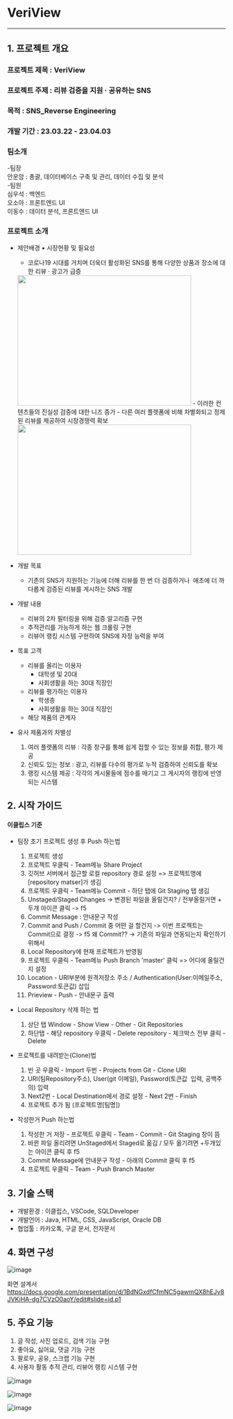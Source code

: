# VeriView
---

## 1. 프로젝트 개요 <br/>
### 프로젝트 제목 : VeriView <br/>
### 프로젝트 주제 : 리뷰 검증을 지원 · 공유하는 SNS <br/>
### 목적 : SNS_Reverse Engineering <br/>
### 개발 기간 : 23.03.22 - 23.04.03 <br/>
### 팀소개
  -팀장<br/>
    안운암 : 총괄, 데이터베이스 구축 및 관리, 데이터 수집 및 분석<br/>
  -팀원<br/>
    심우석 : 백엔드<br/>
    오소아 : 프론트엔드 UI<br/>
    이동수 : 데이터 분석, 프론트엔드 UI<br/>
### 프로젝트 소개

- 제안배경
  ▪ 시장현황 및 필요성
    - 코로나19 시대를 거치며 더욱더 활성화된 SNS를 통해 다양한 상품과 장소에 대한 리뷰 · 광고가 급증
    <img src="https://user-images.githubusercontent.com/93226595/230027824-a17109c0-1399-428a-9e87-366e24e62403.png" width="400" height="300">
    - 이러한 컨텐츠들의 진실성 검증에 대한 니즈 증가
    - 다른 여러 플렛폼에 비해 차별화되고 정제된 리뷰를 제공하여 시장경쟁력 확보	
    <img  src="https://user-images.githubusercontent.com/93226595/230028120-af5b802a-23ab-407e-a470-9585c145df5c.png)" width="400" height="300">

  
- 개발 목표
	- 기존의 SNS가 지원하는 기능에 더해 리뷰를 한 번 더 검증하거나  애초에 더 까다롭게 검증된 리뷰를 게시하는 SNS 개발
	 
- 개발 내용
	- 리뷰의 2차 필터링을 위해 검증 알고리즘 구현
	- 추적관리를 가능하게 하는 웹 크롤링 구현
	- 리뷰어 랭킹 시스템 구현하여 SNS에 자정 능력을 부여
	
- 목표 고객
  - 리뷰를 올리는 이용자
    - 대학생 및 20대
    - 사회생활을 하는 30대 직장인
  - 리뷰를 평가하는 이용자
    - 학생층
    - 사회생활을 하는 30대 직장인
  - 해당 제품의 관계자

- 유사 제품과의 차별성
  1. 여러 플랫폼의 리뷰 : 각종 창구를 통해 쉽게 접할 수 있는 정보를 취합, 평가 제공
  2. 신뢰도 있는 정보 : 광고, 리뷰를 다수의 평가로 누적 검증하여 신뢰도를 확보
  3. 랭킹 시스템 제공 : 각각의 게시물들에 점수를 매기고 그 게시자의 랭킹에 반영되는 시스템

## 2. 시작 가이드

#### 이클립스 기준
- 팀장 초기 프로젝트 생성 후 Push 하는법
  1. 프로젝트 생성
  2. 프로젝트 우클릭 - Team메뉴 Share Project
  3. 깃허브 서버에서 접근할 로컬 repository 경로 설정 => 프로젝트명에 [repository matser]가 생김
  4. 프로젝트 우클릭 - Team메뉴 Commit - 하단 탭에 Git Staging 탭 생김
  5. Unstaged/Staged Changes -> 변경된 파일을 올릴건지? / 전부올릴거면 + 두개 아이콘 클릭 -> f5
  6. Commit Message : 안내문구 작성
  7. Commit and Push / Commit 중 어떤 걸 할건지 -> 이번 프로젝트는 Commit으로 결정 -> f5
    왜 Commit?? -> 기존의 파일과 연동되는지 확인하기 위해서
  8. Local Repository에 현재 프로젝트가 반영됨
  9. 프로젝트 우클릭 - Team메뉴 Push Branch 'master' 클릭 => 어디에 올릴건지 설정
  10. Location - URI부분에 원격저장소 주소 / Authentication(User:이메일주소, Password:토큰값) 삽입
  11. Prieview - Push - 안내문구 출력

- Local Repository 삭제 하는 법
  1. 상단 탭 Window - Show View - Other - Git Repositories
  2. 하단탭 - 해당 repository 우클릭 - Delete repository - 체크박스 전부 클릭 - Delete


- 프로젝트를 내려받는(Clone)법
  1. 빈 곳 우클릭 - Import 두번 - Projects from Git - Clone URI
  2. URI(팀Repository주소), User(git 이메일), Password(토큰값  입력, 공백주의) 입력
  3. Next2번 - Local Destination에서 경로 설정 - Next 2번 - Finish
  4. 프로젝트 추가 됨 (프로젝트명[팀명])

- 작성한거 Push 하는법
  1. 작성한 거 저장 - 프로젝트 우클릭 - Team - Commit - Git Staging 창이 뜸
  2. 바뀐 파일 올리려면 UnStaged에서 Staged로 옮김 / 모두 옮기려면 +두개있는 아이콘 클릭 후 f5
  3. Commit Message에 안내문구 작성 - 아래의 Commit 클릭 후 f5
  4. 프로젝트 우클릭 - Team - Push Branch Master

## 3. 기술 스택
- 개발환경 : 이클립스, VSCode, SQLDeveloper<br/>
- 개발언어 : Java, HTML, CSS, JavaScript, Oracle DB<br/>
- 협업툴 : 카카오톡, 구글 문서, 전자문서<br/>

## 4. 화면 구성
![image](https://user-images.githubusercontent.com/93226595/230020951-ed1a22fb-df95-429e-ada9-171a4db01bc1.png)

화면 설계서<br/>
<https://docs.google.com/presentation/d/1BdNGxdfCfmNC5gawmQX8hEJy8JVKiHA-dg7CVzO0aoY/edit#slide=id.p1>

## 5. 주요 기능
  1. 글 작성, 사진 업로드, 검색 기능 구현
  2. 좋아요, 싫어요, 댓글 기능 구현
  3. 팔로우, 공유, 스크랩 기능 구현
  4. 사용자 활동 추적 관리, 리뷰어 랭킹 시스템 구현

![image](https://user-images.githubusercontent.com/93226595/230027338-63a74cc9-023f-442b-8d61-8a62fa7e0ec4.png)

![image](https://user-images.githubusercontent.com/93226595/230027408-666dd202-68b2-4c61-a423-bd605ef52d8f.png)

![image](https://user-images.githubusercontent.com/93226595/230028597-c25c1f4a-8223-4a12-9658-79c4fa9fb0ca.png)
